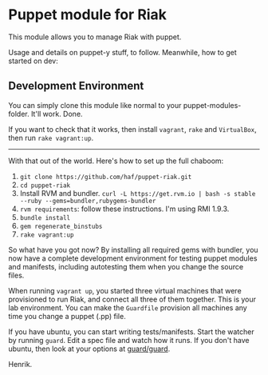 # Puppet module for Riak

This module allows you to manage Riak with puppet.

Usage and details on puppet-y stuff, to follow. Meanwhile, how to get 
started on dev:

## Development Environment

You can simply clone this module like normal to your puppet-modules-folder. 
It'll work. Done.

If you want to check that it works, then install `vagrant`, `rake` and 
`VirtualBox`, then run `rake vagrant:up`.

----

With that out of the world. Here's how to set up the full chaboom:

 1. `git clone https://github.com/haf/puppet-riak.git`
 1. `cd puppet-riak`
 1. Install RVM and bundler. `curl -L https://get.rvm.io | bash -s stable --ruby --gems=bundler,rubygems-bundler`
 1. `rvm requirements`: follow these instructions. I'm using RMI 1.9.3.
 1. `bundle install`
 1. `gem regenerate_binstubs`
 1. `rake vagrant:up`

So what have you got now? By installing all required gems with bundler, you 
now have a complete development environment for testing puppet modules and 
manifests, including autotesting them when you change the source files.

When running `vagrant up`, you started three virtual machines that were
provisioned to run Riak, and connect all three of them together. This is 
your lab environment. You can make the `Guardfile` provision all machines
any time you change a puppet (.pp) file.

If you have ubuntu, you can start writing tests/manifests. Start the watcher
by running `guard`. Edit a spec file and watch how it runs. If you don't have
ubuntu, then look at your options at 
[guard/guard](https://github.com/guard/guard#readme).

Henrik.
